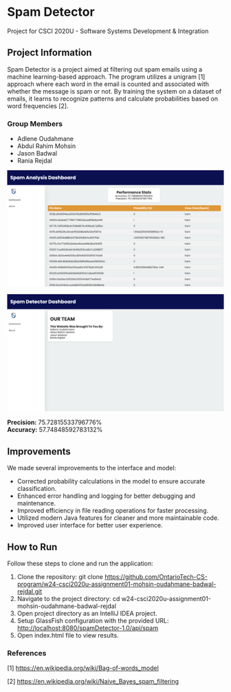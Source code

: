 # Spam Detector

Project for CSCI 2020U - Software Systems Development & Integration

## Project Information

Spam Detector is a project aimed at filtering out spam emails using a machine learning-based approach. The program utilizes a unigram [1] approach where each word in the email is counted and associated with whether the message is spam or not. By training the system on a dataset of emails, it learns to recognize patterns and calculate probabilities based on word frequencies [2].

### Group Members
- Adlene Oudahmane
- Abdul Rahim Mohsin
- Jason Badwal
- Rania Rejdal

![DashBoardScreenshot](dashboardScreenshot.png)

![AboutScreenshot](aboutScreenshot.png)

**Precision:** 75.72815533796776%  
**Accuracy:** 57.74848592783132%

## Improvements

We made several improvements to the interface and model:
- Corrected probability calculations in the model to ensure accurate classification.
- Enhanced error handling and logging for better debugging and maintenance.
- Improved efficiency in file reading operations for faster processing.
- Utilized modern Java features for cleaner and more maintainable code.
- Improved user interface for better user experience.

## How to Run

Follow these steps to clone and run the application:

1. Clone the repository: git clone https://github.com/OntarioTech-CS-program/w24-csci2020u-assignment01-mohsin-oudahmane-badwal-rejdal.git
2. Navigate to the project directory: cd w24-csci2020u-assignment01-mohsin-oudahmane-badwal-rejdal
3. Open project directory as an IntelliJ IDEA project.
4. Setup GlassFish configuration with the provided URL: [http://localhost:8080/spamDetector-1.0/api/spam](http://localhost:8080/spamDetector-1.0/api/spam)
5. Open index.html file to view results.


### References
[1] https://en.wikipedia.org/wiki/Bag-of-words_model

[2] https://en.wikipedia.org/wiki/Naive_Bayes_spam_filtering
